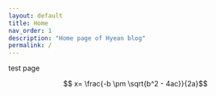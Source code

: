 ```yaml
---
layout: default
title: Home
nav_order: 1
description: "Home page of Hyean blog"
permalink: /
---
```


test page

$$ x= \frac{-b \pm \sqrt{b^2 - 4ac}}{2a}$$
